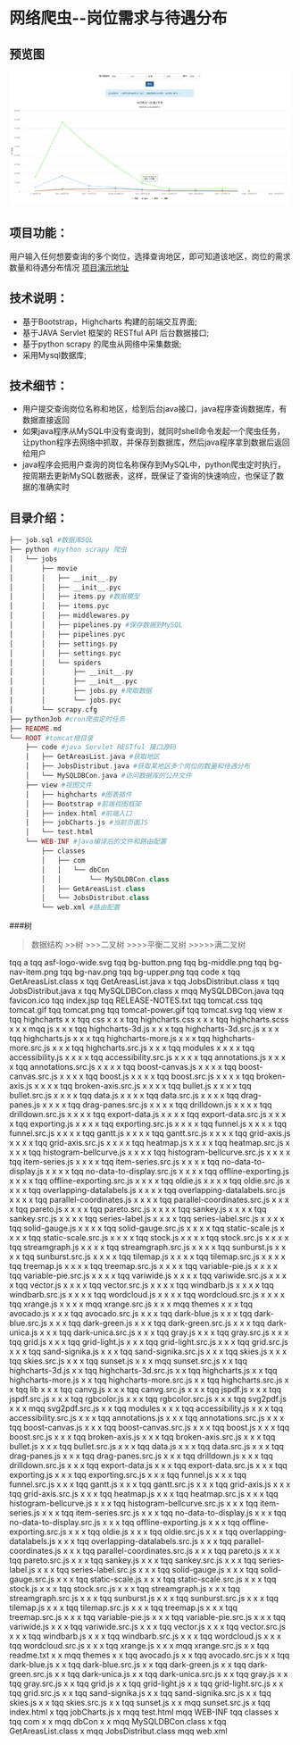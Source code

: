 # 网络爬虫--岗位需求与待遇分布

## 预览图
![Screenshot](https://raw.githubusercontent.com/596008520/jobSalarys/master/preview.png)

## 项目功能：
用户输入任何想要查询的多个岗位，选择查询地区，即可知道该地区，岗位的需求数量和待遇分布情况 [项目演示地址](http://182.61.27.134:8080/view/index.html)

## 技术说明：
* 基于Bootstrap，Highcharts 构建的前端交互界面;<br>
* 基于JAVA Servlet 框架的 RESTful API  后台数据接口;<br>
* 基于python scrapy 的爬虫从网络中采集数据;<br>
* 采用Mysql数据库;<br>

## 技术细节：
* 用户提交查询岗位名称和地区，给到后台java接口，java程序查询数据库，有数据直接返回<br>
* 如果java程序从MySQL中没有查询到，就同时shell命令发起一个爬虫任务，让python程序去网络中抓取，并保存到数据库，然后java程序拿到数据后返回给用户<br>
* java程序会把用户查询的岗位名称保存到MySQL中，python爬虫定时执行，按周期去更新MySQL数据表，这样，既保证了查询的快速响应，也保证了数据的准确实时<br>

## 目录介绍：
```php
├── job.sql #数据库SQL
├── python #python scrapy 爬虫
│   └── jobs 
│       ├── movie 
│       │   ├── __init__.py 
│       │   ├── __init__.pyc 
│       │   ├── items.py #数据模型
│       │   ├── items.pyc 
│       │   ├── middlewares.py 
│       │   ├── pipelines.py #保存数据到MySQL
│       │   ├── pipelines.pyc 
│       │   ├── settings.py 
│       │   ├── settings.pyc 
│       │   └── spiders 
│       │       ├── __init__.py 
│       │       ├── __init__.pyc 
│       │       ├── jobs.py #爬取数据
│       │       └── jobs.pyc 
│       └── scrapy.cfg 
├── pythonJob #cron爬虫定时任务
├── README.md 
└── ROOT #tomcat根目录
    ├── code #java Servlet RESTful 接口源码
    │   ├── GetAreasList.java #获取地区
    │   ├── JobsDistribut.java #获取某地区多个岗位的数量和待遇分布
    │   └── MySQLDBCon.java #访问数据库的公共文件
    ├── view #视图文件
    │   ├── highcharts #图表插件
    │   ├── Bootstrap #前端视图框架
    │   ├── index.html #前端入口
    │   ├── jobCharts.js #当前页面JS
    │   └── test.html 
    └── WEB-INF #java编译后的文件和路由配置
        ├── classes 
        │   ├── com 
        │   │   └── dbCon 
        │   │       └── MySQLDBCon.class 
        │   ├── GetAreasList.class 
        │   └── JobsDistribut.class 
        └── web.xml #路由配置
```

###树
>数据结构 >>树 >>>二叉树 >>>>平衡二叉树 >>>>>满二叉树




tqq a
tqq asf-logo-wide.svg
tqq bg-button.png
tqq bg-middle.png
tqq bg-nav-item.png
tqq bg-nav.png
tqq bg-upper.png
tqq code
x   tqq GetAreasList.class
x   tqq GetAreasList.java
x   tqq JobsDistribut.class
x   tqq JobsDistribut.java
x   tqq MySQLDBCon.class
x   mqq MySQLDBCon.java
tqq favicon.ico
tqq index.jsp
tqq RELEASE-NOTES.txt
tqq tomcat.css
tqq tomcat.gif
tqq tomcat.png
tqq tomcat-power.gif
tqq tomcat.svg
tqq view
x   tqq highcharts
x   x   tqq css
x   x   x   tqq highcharts.css
x   x   x   tqq highcharts.scss
x   x   x   mqq js
x   x   x       tqq highcharts-3d.js
x   x   x       tqq highcharts-3d.src.js
x   x   x       tqq highcharts.js
x   x   x       tqq highcharts-more.js
x   x   x       tqq highcharts-more.src.js
x   x   x       tqq highcharts.src.js
x   x   x       tqq modules
x   x   x       x   tqq accessibility.js
x   x   x       x   tqq accessibility.src.js
x   x   x       x   tqq annotations.js
x   x   x       x   tqq annotations.src.js
x   x   x       x   tqq boost-canvas.js
x   x   x       x   tqq boost-canvas.src.js
x   x   x       x   tqq boost.js
x   x   x       x   tqq boost.src.js
x   x   x       x   tqq broken-axis.js
x   x   x       x   tqq broken-axis.src.js
x   x   x       x   tqq bullet.js
x   x   x       x   tqq bullet.src.js
x   x   x       x   tqq data.js
x   x   x       x   tqq data.src.js
x   x   x       x   tqq drag-panes.js
x   x   x       x   tqq drag-panes.src.js
x   x   x       x   tqq drilldown.js
x   x   x       x   tqq drilldown.src.js
x   x   x       x   tqq export-data.js
x   x   x       x   tqq export-data.src.js
x   x   x       x   tqq exporting.js
x   x   x       x   tqq exporting.src.js
x   x   x       x   tqq funnel.js
x   x   x       x   tqq funnel.src.js
x   x   x       x   tqq gantt.js
x   x   x       x   tqq gantt.src.js
x   x   x       x   tqq grid-axis.js
x   x   x       x   tqq grid-axis.src.js
x   x   x       x   tqq heatmap.js
x   x   x       x   tqq heatmap.src.js
x   x   x       x   tqq histogram-bellcurve.js
x   x   x       x   tqq histogram-bellcurve.src.js
x   x   x       x   tqq item-series.js
x   x   x       x   tqq item-series.src.js
x   x   x       x   tqq no-data-to-display.js
x   x   x       x   tqq no-data-to-display.src.js
x   x   x       x   tqq offline-exporting.js
x   x   x       x   tqq offline-exporting.src.js
x   x   x       x   tqq oldie.js
x   x   x       x   tqq oldie.src.js
x   x   x       x   tqq overlapping-datalabels.js
x   x   x       x   tqq overlapping-datalabels.src.js
x   x   x       x   tqq parallel-coordinates.js
x   x   x       x   tqq parallel-coordinates.src.js
x   x   x       x   tqq pareto.js
x   x   x       x   tqq pareto.src.js
x   x   x       x   tqq sankey.js
x   x   x       x   tqq sankey.src.js
x   x   x       x   tqq series-label.js
x   x   x       x   tqq series-label.src.js
x   x   x       x   tqq solid-gauge.js
x   x   x       x   tqq solid-gauge.src.js
x   x   x       x   tqq static-scale.js
x   x   x       x   tqq static-scale.src.js
x   x   x       x   tqq stock.js
x   x   x       x   tqq stock.src.js
x   x   x       x   tqq streamgraph.js
x   x   x       x   tqq streamgraph.src.js
x   x   x       x   tqq sunburst.js
x   x   x       x   tqq sunburst.src.js
x   x   x       x   tqq tilemap.js
x   x   x       x   tqq tilemap.src.js
x   x   x       x   tqq treemap.js
x   x   x       x   tqq treemap.src.js
x   x   x       x   tqq variable-pie.js
x   x   x       x   tqq variable-pie.src.js
x   x   x       x   tqq variwide.js
x   x   x       x   tqq variwide.src.js
x   x   x       x   tqq vector.js
x   x   x       x   tqq vector.src.js
x   x   x       x   tqq windbarb.js
x   x   x       x   tqq windbarb.src.js
x   x   x       x   tqq wordcloud.js
x   x   x       x   tqq wordcloud.src.js
x   x   x       x   tqq xrange.js
x   x   x       x   mqq xrange.src.js
x   x   x       mqq themes
x   x   x           tqq avocado.js
x   x   x           tqq avocado.src.js
x   x   x           tqq dark-blue.js
x   x   x           tqq dark-blue.src.js
x   x   x           tqq dark-green.js
x   x   x           tqq dark-green.src.js
x   x   x           tqq dark-unica.js
x   x   x           tqq dark-unica.src.js
x   x   x           tqq gray.js
x   x   x           tqq gray.src.js
x   x   x           tqq grid.js
x   x   x           tqq grid-light.js
x   x   x           tqq grid-light.src.js
x   x   x           tqq grid.src.js
x   x   x           tqq sand-signika.js
x   x   x           tqq sand-signika.src.js
x   x   x           tqq skies.js
x   x   x           tqq skies.src.js
x   x   x           tqq sunset.js
x   x   x           mqq sunset.src.js
x   x   tqq highcharts-3d.js
x   x   tqq highcharts-3d.src.js
x   x   tqq highcharts.js
x   x   tqq highcharts-more.js
x   x   tqq highcharts-more.src.js
x   x   tqq highcharts.src.js
x   x   tqq lib
x   x   x   tqq canvg.js
x   x   x   tqq canvg.src.js
x   x   x   tqq jspdf.js
x   x   x   tqq jspdf.src.js
x   x   x   tqq rgbcolor.js
x   x   x   tqq rgbcolor.src.js
x   x   x   tqq svg2pdf.js
x   x   x   mqq svg2pdf.src.js
x   x   tqq modules
x   x   x   tqq accessibility.js
x   x   x   tqq accessibility.src.js
x   x   x   tqq annotations.js
x   x   x   tqq annotations.src.js
x   x   x   tqq boost-canvas.js
x   x   x   tqq boost-canvas.src.js
x   x   x   tqq boost.js
x   x   x   tqq boost.src.js
x   x   x   tqq broken-axis.js
x   x   x   tqq broken-axis.src.js
x   x   x   tqq bullet.js
x   x   x   tqq bullet.src.js
x   x   x   tqq data.js
x   x   x   tqq data.src.js
x   x   x   tqq drag-panes.js
x   x   x   tqq drag-panes.src.js
x   x   x   tqq drilldown.js
x   x   x   tqq drilldown.src.js
x   x   x   tqq export-data.js
x   x   x   tqq export-data.src.js
x   x   x   tqq exporting.js
x   x   x   tqq exporting.src.js
x   x   x   tqq funnel.js
x   x   x   tqq funnel.src.js
x   x   x   tqq gantt.js
x   x   x   tqq gantt.src.js
x   x   x   tqq grid-axis.js
x   x   x   tqq grid-axis.src.js
x   x   x   tqq heatmap.js
x   x   x   tqq heatmap.src.js
x   x   x   tqq histogram-bellcurve.js
x   x   x   tqq histogram-bellcurve.src.js
x   x   x   tqq item-series.js
x   x   x   tqq item-series.src.js
x   x   x   tqq no-data-to-display.js
x   x   x   tqq no-data-to-display.src.js
x   x   x   tqq offline-exporting.js
x   x   x   tqq offline-exporting.src.js
x   x   x   tqq oldie.js
x   x   x   tqq oldie.src.js
x   x   x   tqq overlapping-datalabels.js
x   x   x   tqq overlapping-datalabels.src.js
x   x   x   tqq parallel-coordinates.js
x   x   x   tqq parallel-coordinates.src.js
x   x   x   tqq pareto.js
x   x   x   tqq pareto.src.js
x   x   x   tqq sankey.js
x   x   x   tqq sankey.src.js
x   x   x   tqq series-label.js
x   x   x   tqq series-label.src.js
x   x   x   tqq solid-gauge.js
x   x   x   tqq solid-gauge.src.js
x   x   x   tqq static-scale.js
x   x   x   tqq static-scale.src.js
x   x   x   tqq stock.js
x   x   x   tqq stock.src.js
x   x   x   tqq streamgraph.js
x   x   x   tqq streamgraph.src.js
x   x   x   tqq sunburst.js
x   x   x   tqq sunburst.src.js
x   x   x   tqq tilemap.js
x   x   x   tqq tilemap.src.js
x   x   x   tqq treemap.js
x   x   x   tqq treemap.src.js
x   x   x   tqq variable-pie.js
x   x   x   tqq variable-pie.src.js
x   x   x   tqq variwide.js
x   x   x   tqq variwide.src.js
x   x   x   tqq vector.js
x   x   x   tqq vector.src.js
x   x   x   tqq windbarb.js
x   x   x   tqq windbarb.src.js
x   x   x   tqq wordcloud.js
x   x   x   tqq wordcloud.src.js
x   x   x   tqq xrange.js
x   x   x   mqq xrange.src.js
x   x   tqq readme.txt
x   x   mqq themes
x   x       tqq avocado.js
x   x       tqq avocado.src.js
x   x       tqq dark-blue.js
x   x       tqq dark-blue.src.js
x   x       tqq dark-green.js
x   x       tqq dark-green.src.js
x   x       tqq dark-unica.js
x   x       tqq dark-unica.src.js
x   x       tqq gray.js
x   x       tqq gray.src.js
x   x       tqq grid.js
x   x       tqq grid-light.js
x   x       tqq grid-light.src.js
x   x       tqq grid.src.js
x   x       tqq sand-signika.js
x   x       tqq sand-signika.src.js
x   x       tqq skies.js
x   x       tqq skies.src.js
x   x       tqq sunset.js
x   x       mqq sunset.src.js
x   tqq index.html
x   tqq jobCharts.js
x   mqq test.html
mqq WEB-INF
    tqq classes
    x   tqq com
    x   x   mqq dbCon
    x   x       mqq MySQLDBCon.class
    x   tqq GetAreasList.class
    x   mqq JobsDistribut.class
    mqq web.xml
